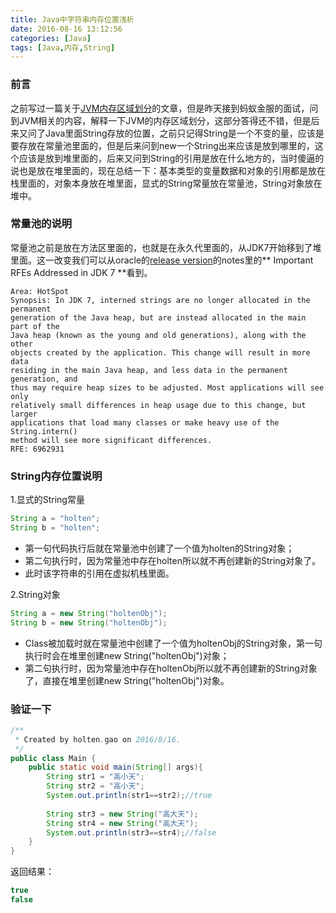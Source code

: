 ```yaml
---
title: Java中字符串内存位置浅析
date: 2016-08-16 13:12:56
categories: [Java]
tags: [Java,内存,String]
---
```

### 前言
之前写过一篇关于[JVM内存区域划分](http://blog.holten.site/2016/04/09/JVM-memory-area/)的文章，但是昨天接到蚂蚁金服的面试，问到JVM相关的内容，解释一下JVM的内存区域划分，这部分答得还不错，但是后来又问了Java里面String存放的位置，之前只记得String是一个不变的量，应该是要存放在常量池里面的，但是后来问到new一个String出来应该是放到哪里的，这个应该是放到堆里面的，后来又问到String的引用是放在什么地方的，当时傻逼的说也是放在堆里面的，现在总结一下：基本类型的变量数据和对象的引用都是放在栈里面的，对象本身放在堆里面，显式的String常量放在常量池，String对象放在堆中。
<!-- more -->
### 常量池的说明
常量池之前是放在方法区里面的，也就是在永久代里面的，从JDK7开始移到了堆里面。这一改变我们可以从oracle的[release version](http://www.oracle.com/technetwork/java/javase/jdk7-relnotes-418459.html)的notes里的** Important RFEs Addressed in JDK 7 **看到。
```
Area: HotSpot
Synopsis: In JDK 7, interned strings are no longer allocated in the permanent 
generation of the Java heap, but are instead allocated in the main part of the 
Java heap (known as the young and old generations), along with the other 
objects created by the application. This change will result in more data 
residing in the main Java heap, and less data in the permanent generation, and 
thus may require heap sizes to be adjusted. Most applications will see only 
relatively small differences in heap usage due to this change, but larger 
applications that load many classes or make heavy use of the String.intern() 
method will see more significant differences.
RFE: 6962931
```

### String内存位置说明
1.显式的String常量
```Java
String a = "holten";
String b = "holten";
```
- 第一句代码执行后就在常量池中创建了一个值为holten的String对象；
- 第二句执行时，因为常量池中存在holten所以就不再创建新的String对象了。
- 此时该字符串的引用在虚拟机栈里面。

2.String对象
```Java
String a = new String("holtenObj");
String b = new String("holtenObj");
```
- Class被加载时就在常量池中创建了一个值为holtenObj的String对象，第一句执行时会在堆里创建new String("holtenObj")对象；
- 第二句执行时，因为常量池中存在holtenObj所以就不再创建新的String对象了，直接在堆里创建new String("holtenObj")对象。

### 验证一下
```Java
/**
 * Created by holten.gao on 2016/8/16.
 */
public class Main {
    public static void main(String[] args){
        String str1 = "高小天";
        String str2 = "高小天";
        System.out.println(str1==str2);//true
        
        String str3 = new String("高大天");
        String str4 = new String("高大天");
        System.out.println(str3==str4);//false
    }
}
```
返回结果：
```Java
true
false
```
